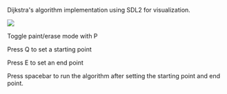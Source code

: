 Dijkstra's algorithm implementation using SDL2 for visualization.

![](https://giphy.com/gifs/Zcz1UgPByJxkVWRBC3)

Toggle paint/erase mode with P

Press Q to set a starting point

Press E to set an end point

Press spacebar to run the algorithm after setting the starting point and end point.
